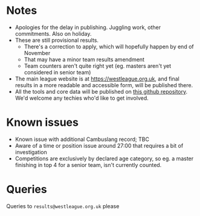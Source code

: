 # Notes

* Apologies for the delay in publishing. Juggling work, other commitments. Also on holiday.
* These are still provisional results. 
  * There's a correction to apply, which will hopefully happen by end of November
  * That may have a minor team results amendment
  * Team counters aren't quite right yet (eg. masters aren't yet considered in senior team)
* The main league website is at https://westleague.org.uk, and final results in a more readable and accessible form, will be published there. 
* All the tools and core data will be published on [this github repository](https://github.com/rleyton/westleague). We'd welcome any techies who'd like to get involved.

# Known issues

* Known issue with additional Cambuslang record; TBC
* Aware of a time or position issue around 27:00 that requires a bit of investigation
* Competitions are exclusively by declared age category, so eg. a master finishing in top 4 for a senior team, isn't currently counted.

# Queries

Queries to `results@westleague.org.uk` please
